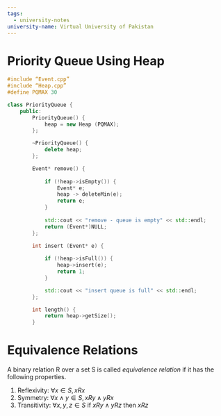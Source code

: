 ```yaml
---
tags:
  - university-notes
university-name: Virtual University of Pakistan
---
```


# Priority Queue Using Heap

```cpp
#include “Event.cpp” 
#include “Heap.cpp” 
#define PQMAX 30 

class PriorityQueue {
	public: 
		PriorityQueue() {
			heap = new Heap (PQMAX);
		}; 

		~PriorityQueue() {
			delete heap; 
		};

		Event* remove() {
		
			if (!heap->isEmpty()) {
				Event* e;
				heap -> deleteMin(e);
				return e;
			}
			
			std::cout << "remove - queue is empty" << std::endl;
			return (Event*)NULL;
		};

		int insert (Event* e) {
		
			if (!heap->isFull()) {
				heap->insert(e);
				return 1;
			}

			std::cout << "insert queue is full" << std::endl;
		};

		int length() {
			return heap->getSize();
		}	

```

# Equivalence Relations
A binary relation R over a set S is called _equivalence relation_ if it has the following properties.
1. Reflexivity: $\forall x \in S, x R x$  
2. Symmetry: $\forall x \land y \in S, x R y \land y R x$ 
3. Transitivity: $\forall x, y, z \in S$ if $x R y \land y R z$ then $x R z$
